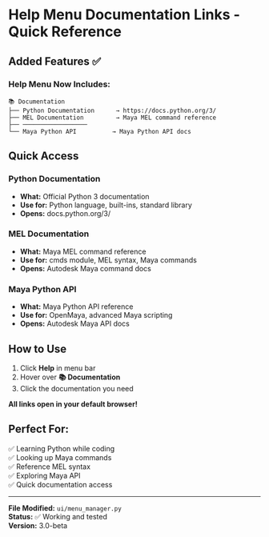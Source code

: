 # Help Menu Documentation Links - Quick Reference

## Added Features ✅

### Help Menu Now Includes:
```
📚 Documentation
├── Python Documentation      → https://docs.python.org/3/
├── MEL Documentation         → Maya MEL command reference
├── ──────────────────
└── Maya Python API          → Maya Python API docs
```

## Quick Access

### Python Documentation
- **What:** Official Python 3 documentation
- **Use for:** Python language, built-ins, standard library
- **Opens:** docs.python.org/3/

### MEL Documentation
- **What:** Maya MEL command reference
- **Use for:** cmds module, MEL syntax, Maya commands
- **Opens:** Autodesk Maya command docs

### Maya Python API
- **What:** Maya Python API reference
- **Use for:** OpenMaya, advanced Maya scripting
- **Opens:** Autodesk Maya API docs

## How to Use

1. Click **Help** in menu bar
2. Hover over **📚 Documentation**
3. Click the documentation you need

**All links open in your default browser!**

## Perfect For:

✅ Learning Python while coding  
✅ Looking up Maya commands  
✅ Reference MEL syntax  
✅ Exploring Maya API  
✅ Quick documentation access  

---

**File Modified:** `ui/menu_manager.py`  
**Status:** ✅ Working and tested  
**Version:** 3.0-beta

